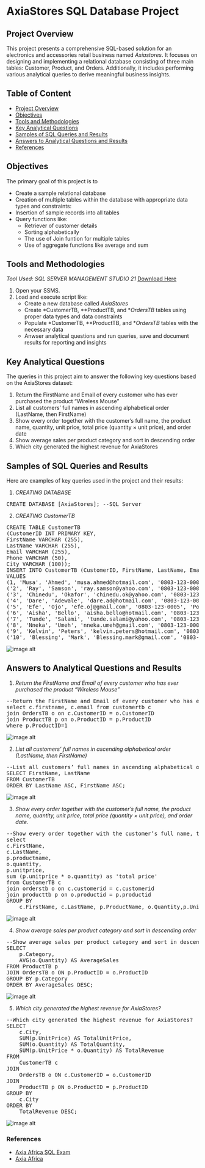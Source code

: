 # AxiaStores SQL Database Project

## Project Overview

This project presents a comprehensive SQL-based solution for an electronics and accessories retail business named *Axiastores*. It focuses on designing and implementing a relational database consisting of three main tables: Customer, Product, and Orders. Additionally, it includes performing various analytical queries to derive meaningful business insights.

## Table of Content
- [Project Overview](#project-overview)
- [Objectives](#objectives)
- [Tools and Methodologies](#tools-and-methodologies)
- [Key Analytical Questions](#key-analytical-questions)
- [Samples of SQL Queries and Results](#samples-of-sql-queries-and-results)
- [Answers to Analytical Questions and Results](#answers-to-analytical-questions-and-results)
- [References](#references)


## Objectives
The primary goal of this project is to
- Create a sample relational database
- Creation of multiple tables within the database with appropriate data types and constraints:
- Insertion of sample records into all tables
- Query functions like:
  - Retriever of customer details
  - Sorting alphabetically
  - The use of Join funtion for multiple tables
  - Use of aggregate functions like average and sum
 

## Tools and Methodologies 
*Tool Used:* *SQL SERVER MANAGEMENT STUDIO 21* [Download Here](https://www.microsoft.com/en-us/sql-server/sql-server-downloads)

1. Open your SSMS.
2. Load and execute script like:
   - Create a new database called *AxiaStores*
   - Create *CustomerTB, **ProductTB, and **OrdersTB* tables using proper data types and data constraints
   - Populate *CustomerTB, **ProductTB, and **OrdersTB* tables with the necessary data
   - Anwser analytical questions and run queries, save and document results for reporting and insights
  


## Key Analytical Questions
The queries in this project aim to answer the following key questions based on the AxiaStores dataset:
1. Return the FirstName and Email of every customer who has ever purchased the product “Wireless Mouse”
2. List all customers’ full names in ascending alphabetical order (LastName, then FirstName)
3. Show every order together with the customer’s full name, the product name, quantity, unit price, total price (quantity × unit price), and order date
4. Show average sales per product category and sort in descending order
5. Which city generated the highest revenue for AxiaStores


## Samples of SQL Queries and Results
Here are examples of key queries used in the project and their results:

1. *CREATING DATABASE*
<pre>
CREATE DATABASE [AxiaStores]; --SQL Server
</pre>

2. *CREATING CustomerTB*
<pre>
CREATE TABLE CustomerTB
(CustomerID INT PRIMARY KEY,
FirstName VARCHAR (255),
LastName VARCHAR (255),
Email VARCHAR (255),
Phone VARCHAR (50),
City VARCHAR (100));
INSERT INTO CustomerTB (CustomerID, FirstName, LastName, Email, Phone, City)
VALUES
(1, 'Musa', 'Ahmed', 'musa.ahmed@hotmail.com', '0803‑123‑0001', 'Lagos'),
('2', 'Ray', 'Samson', 'ray.samson@yahoo.com', '0803‑123‑0002', 'Ibadan'),
('3', 'Chinedu', 'Okafor', 'chinedu.ok@yahoo.com', '0803‑123‑0003', 'Enugu'),
('4', 'Dare', 'Adewale', 'dare.ad@hotmail.com', '0803‑123‑0004', 'Abuja'),
('5', 'Efe', 'Ojo', 'efe.oj@gmail.com', '0803‑123‑0005', 'Port Harcourt'),
('6', 'Aisha', 'Bello', 'aisha.bello@hotmail.com', '0803‑123‑0006', 'Kano'),
('7', 'Tunde', 'Salami', 'tunde.salami@yahoo.com', '0803‑123‑0007', 'Ilorin'),
('8', 'Nneka', 'Umeh', 'nneka.umeh@gmail.com', '0803‑123‑0008', 'Owerri'),
('9', 'Kelvin', 'Peters', 'kelvin.peters@hotmail.com', '0803‑123‑0009', 'Asaba'),
('10', 'Blessing', 'Mark', 'Blessing.mark@gmail.com', '0803‑123‑0010', 'Uyo');
</pre>

![image alt](https://github.com/zulaiiiiikha/SQL-Project/blob/91641f5e7e0897e5e9bf6a1675657f0e041d3d82/CUSTOMERTB.png)

## Answers to Analytical Questions and Results

1. *Return the FirstName and Email of every customer who has ever purchased the product “Wireless Mouse”*
<pre>
--Return the FirstName and Email of every customer who has ever purchased the product “Wireless Mouse”
select c.firstname, c.email from customertb c
join OrdersTB o on c.CustomerID = o.CustomerID
join ProductTB p on o.ProductID = p.ProductID
where p.ProductID=1
</pre>

![image alt](https://github.com/zulaiiiiikha/SQL-Project/blob/2fd4b5cb1064fe3fe355a8852317d42dab141e96/QT1.png)

2. *List all customers’ full names in ascending alphabetical order (LastName, then FirstName)*
<pre>
--List all customers’ full names in ascending alphabetical order (LastName, then FirstName)
SELECT FirstName, LastName
FROM CustomerTB
ORDER BY LastName ASC, FirstName ASC;
</pre>

![image alt](https://github.com/zulaiiiiikha/SQL-Project/blob/7ecf5321156995c7b2420d9b7a03d13f52774270/QT2.png)

3. *Show every order together with the customer’s full name, the product name, quantity, unit price, total price (quantity × unit price), and order date.*
<pre>
--Show every order together with the customer’s full name, the product name, quantity, unit price, total price (quantity × unit price), and order date.
select 
c.FirstName, 
c.LastName,
p.productname, 
o.quantity, 
p.unitprice,  
sum (p.unitprice * o.quantity) as 'total price'
from CustomerTB c
join orderstb o on c.customerid = c.customerid
join producttb p on o.productid = p.productid
GROUP BY 
    c.FirstName, c.LastName, p.ProductName, o.Quantity,p.UnitPrice;
</pre>

![image alt](https://github.com/Icemma/SQL-Projects/blob/6c540b1e59f96f1da2ec2ae2aea086105372cd7a/Screenshot%202025-07-25%20155206.png)

4. *Show average sales per product category and sort in descending order*
<pre>
--Show average sales per product category and sort in descending order
SELECT 
    p.Category,
    AVG(o.Quantity) AS AverageSales
FROM ProductTB p
JOIN OrdersTB o ON p.ProductID = o.ProductID
GROUP BY p.Category
ORDER BY AverageSales DESC;
</pre>

![image alt](https://github.com/Icemma/SQL-Projects/blob/e79ec3850d68577c85c7355ace41d7afa8966cab/Screenshot%202025-07-25%20155237.png)

5. *Which city generated the highest revenue for AxiaStores?*
<pre>
--Which city generated the highest revenue for AxiaStores?
SELECT 
    c.City,
    SUM(p.UnitPrice) AS TotalUnitPrice,
    SUM(o.Quantity) AS TotalQuantity,
    SUM(p.UnitPrice * o.Quantity) AS TotalRevenue
FROM 
    CustomerTB c
JOIN 
    OrdersTB o ON c.CustomerID = o.CustomerID
JOIN 
    ProductTB p ON o.ProductID = p.ProductID
GROUP BY 
    c.City
ORDER BY 
    TotalRevenue DESC;
</pre>

![image alt](https://github.com/Icemma/SQL-Projects/blob/493e758d1cba6b3a17ab3402e8bf235f9a3268ef/Screenshot%202025-07-25%20155303.png)

### References
- [Axia Africa SQL Exam](https://drive.google.com/file/d/13chnDFUr7NqbyPSRqy65d9pgeVCM86Ix/view)
- [Axia Africa](https://student.axia.africa)
